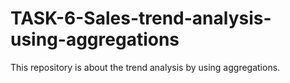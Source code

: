 # TASK-6-Sales-trend-analysis-using-aggregations
This repository is about the trend analysis by using aggregations.

